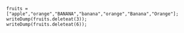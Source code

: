 
```luceescript+trycf
fruits = ["apple","orange","BANANA","banana","orange","Banana","Orange"];
writeDump(fruits.deleteat(3));
writeDump(fruits.deleteat(6));
```
